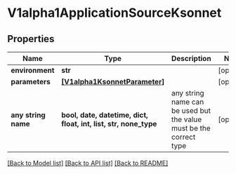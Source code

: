 # V1alpha1ApplicationSourceKsonnet


## Properties
Name | Type | Description | Notes
------------ | ------------- | ------------- | -------------
**environment** | **str** |  | [optional] 
**parameters** | [**[V1alpha1KsonnetParameter]**](V1alpha1KsonnetParameter.md) |  | [optional] 
**any string name** | **bool, date, datetime, dict, float, int, list, str, none_type** | any string name can be used but the value must be the correct type | [optional]

[[Back to Model list]](../README.md#documentation-for-models) [[Back to API list]](../README.md#documentation-for-api-endpoints) [[Back to README]](../README.md)


